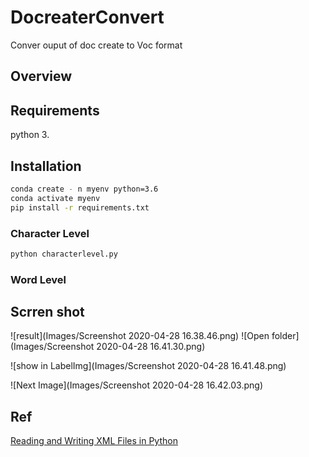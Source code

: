 # DocreaterConvert
 Conver ouput of doc create to Voc format

## Overview
## Requirements

python 3. 

## Installation
```bash
conda create - n myenv python=3.6
conda activate myenv
pip install -r requirements.txt
```

### Character Level

```bash
python characterlevel.py 
```

### Word Level

## Scrren shot
![result](Images/Screenshot 2020-04-28 16.38.46.png)
![Open folder](Images/Screenshot 2020-04-28 16.41.30.png)

![show in LabelImg](Images/Screenshot 2020-04-28 16.41.48.png)

![Next Image](Images/Screenshot 2020-04-28 16.42.03.png)
## Ref
[Reading and Writing XML Files in Python](https://stackabuse.com/reading-and-writing-xml-files-in-python/)
[](https://docs.python.org/3/library/xml.etree.elementtree.html#xml-tree-and-elements)